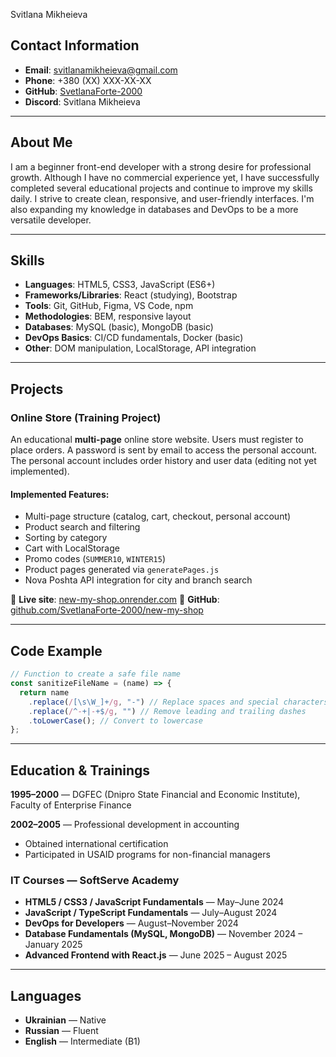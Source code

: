 Svitlana Mikheieva

## Contact Information

- **Email**: svitlanamikheieva@gmail.com
- **Phone**: +380 (XX) XXX-XX-XX
- **GitHub**: [SvetlanaForte-2000](https://github.com/SvetlanaForte-2000)
- **Discord**: Svitlana Mikheieva

---

## About Me

I am a beginner front-end developer with a strong desire for professional growth.
Although I have no commercial experience yet, I have successfully completed several educational projects and continue to improve my skills daily. I strive to create clean, responsive, and user-friendly interfaces. I'm also expanding my knowledge in databases and DevOps to be a more versatile developer.

---

## Skills

- **Languages**: HTML5, CSS3, JavaScript (ES6+)
- **Frameworks/Libraries**: React (studying), Bootstrap
- **Tools**: Git, GitHub, Figma, VS Code, npm
- **Methodologies**: BEM, responsive layout
- **Databases**: MySQL (basic), MongoDB (basic)
- **DevOps Basics**: CI/CD fundamentals, Docker (basic)
- **Other**: DOM manipulation, LocalStorage, API integration

---

## Projects

### Online Store (Training Project)

An educational **multi-page** online store website.
Users must register to place orders. A password is sent by email to access the personal account.
The personal account includes order history and user data (editing not yet implemented).

#### Implemented Features:

- Multi-page structure (catalog, cart, checkout, personal account)
- Product search and filtering
- Sorting by category
- Cart with LocalStorage
- Promo codes (`SUMMER10`, `WINTER15`)
- Product pages generated via `generatePages.js`
- Nova Poshta API integration for city and branch search

🔗 **Live site**: [new-my-shop.onrender.com](https://new-my-shop.onrender.com)
🔗 **GitHub**: [github.com/SvetlanaForte-2000/new-my-shop](https://github.com/SvetlanaForte-2000/new-my-shop)

---

## Code Example

```javascript
// Function to create a safe file name
const sanitizeFileName = (name) => {
  return name
    .replace(/[\s\W_]+/g, "-") // Replace spaces and special characters with dashes
    .replace(/^-+|-+$/g, "") // Remove leading and trailing dashes
    .toLowerCase(); // Convert to lowercase
};
```

---

## Education & Trainings

**1995–2000** — DGFEC (Dnipro State Financial and Economic Institute), Faculty of Enterprise Finance

**2002–2005** — Professional development in accounting

- Obtained international certification
- Participated in USAID programs for non-financial managers

### IT Courses — SoftServe Academy

- **HTML5 / CSS3 / JavaScript Fundamentals** — May–June 2024
- **JavaScript / TypeScript Fundamentals** — July–August 2024
- **DevOps for Developers** — August–November 2024
- **Database Fundamentals (MySQL, MongoDB)** — November 2024 – January 2025
- **Advanced Frontend with React.js** — June 2025 – August 2025

---

## Languages

- **Ukrainian** — Native
- **Russian** — Fluent
- **English** — Intermediate (B1)
